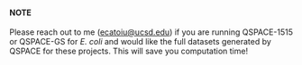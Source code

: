 #### NOTE

Please reach out to me (ecatoiu@ucsd.edu) if you are running QSPACE-1515 or QSPACE-GS for <i> E. coli </i> and would like the full datasets generated by QSPACE for these projects. This will save you computation time!
